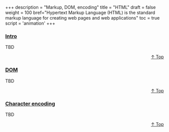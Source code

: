 +++
description = "Markup, DOM, encoding"
title = "HTML"
draft = false
weight = 100
bref="Hypertext Markup Language (HTML) is the standard markup language for creating web pages and web applications"
toc = true
script = 'animation'
+++

<h3 class="section-head" id="h-Section1"><a href="#h-Section1">Intro</a></h3>
  <p>TBD</p>
<div style="text-align:right"> <a href="#top">&#8593; Top</a></div>

<h3 class="section-head" id="h-Section2"><a href="#h-Section2">DOM</a></h3>
  <p>TBD</p>
  <div style="text-align:right"> <a href="#top">&#8593; Top</a></div>

<h3 class="section-head" id="h-Section3"><a href="#h-Section3">Character encoding</a></h3>
  <p>TBD</p>
  <div style="text-align:right"> <a href="#top">&#8593; Top</a></div>